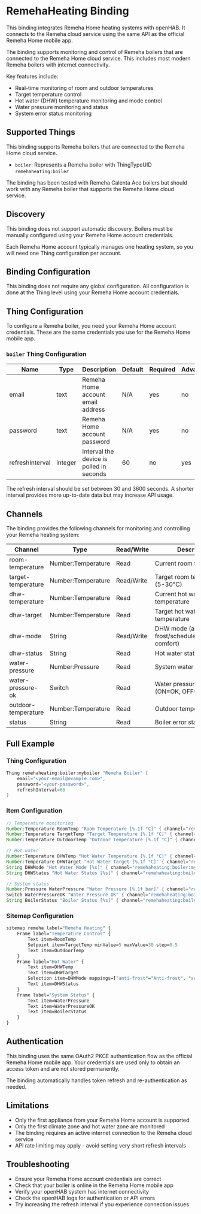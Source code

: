 # RemehaHeating Binding

This binding integrates Remeha Home heating systems with openHAB.
It connects to the Remeha cloud service using the same API as the official Remeha Home mobile app.

The binding supports monitoring and control of Remeha boilers that are connected to the Remeha Home cloud service.
This includes most modern Remeha boilers with internet connectivity.

Key features include:

- Real-time monitoring of room and outdoor temperatures
- Target temperature control
- Hot water (DHW) temperature monitoring and mode control
- Water pressure monitoring and status
- System error status monitoring

## Supported Things

This binding supports Remeha boilers that are connected to the Remeha Home cloud service.

- `boiler`: Represents a Remeha boiler with ThingTypeUID `remehaheating:boiler`

The binding has been tested with Remeha Calenta Ace boilers but should work with any Remeha boiler that supports the Remeha Home cloud service.

## Discovery

This binding does not support automatic discovery.
Boilers must be manually configured using your Remeha Home account credentials.

Each Remeha Home account typically manages one heating system, so you will need one Thing configuration per account.

## Binding Configuration

This binding does not require any global configuration.
All configuration is done at the Thing level using your Remeha Home account credentials.

## Thing Configuration

To configure a Remeha boiler, you need your Remeha Home account credentials.
These are the same credentials you use for the Remeha Home mobile app.

### `boiler` Thing Configuration

| Name            | Type    | Description                                   | Default | Required | Advanced |
|-----------------|---------|-----------------------------------------------|---------|----------|----------|
| email           | text    | Remeha Home account email address             | N/A     | yes      | no       |
| password        | text    | Remeha Home account password                  | N/A     | yes      | no       |
| refreshInterval | integer | Interval the device is polled in seconds      | 60      | no       | yes      |

The refresh interval should be set between 30 and 3600 seconds.
A shorter interval provides more up-to-date data but may increase API usage.

## Channels

The binding provides the following channels for monitoring and controlling your Remeha heating system:

| Channel             | Type              | Read/Write | Description                                    |
|---------------------|-------------------|------------|------------------------------------------------|
| room-temperature    | Number:Temperature| Read       | Current room temperature                       |
| target-temperature  | Number:Temperature| Read/Write | Target room temperature (5-30°C)              |
| dhw-temperature     | Number:Temperature| Read       | Current hot water temperature                  |
| dhw-target          | Number:Temperature| Read       | Target hot water temperature                   |
| dhw-mode            | String            | Read/Write | DHW mode (anti-frost/schedule/continuous-comfort) |
| dhw-status          | String            | Read       | Hot water status                               |
| water-pressure      | Number:Pressure   | Read       | System water pressure                          |
| water-pressure-ok   | Switch            | Read       | Water pressure status (ON=OK, OFF=Low)        |
| outdoor-temperature | Number:Temperature| Read       | Outdoor temperature                            |
| status              | String            | Read       | Boiler error status                            |

## Full Example

### Thing Configuration

```java
Thing remehaheating:boiler:myboiler "Remeha Boiler" [
    email="<your-email@example.com>",
    password="<your-password>",
    refreshInterval=60
]
```

### Item Configuration

```java
// Temperature monitoring
Number:Temperature RoomTemp "Room Temperature [%.1f °C]" { channel="remehaheating:boiler:myboiler:room-temperature" }
Number:Temperature TargetTemp "Target Temperature [%.1f °C]" { channel="remehaheating:boiler:myboiler:target-temperature" }
Number:Temperature OutdoorTemp "Outdoor Temperature [%.1f °C]" { channel="remehaheating:boiler:myboiler:outdoor-temperature" }

// Hot water
Number:Temperature DHWTemp "Hot Water Temperature [%.1f °C]" { channel="remehaheating:boiler:myboiler:dhw-temperature" }
Number:Temperature DHWTarget "Hot Water Target [%.1f °C]" { channel="remehaheating:boiler:myboiler:dhw-target" }
String DHWMode "Hot Water Mode [%s]" { channel="remehaheating:boiler:myboiler:dhw-mode" }
String DHWStatus "Hot Water Status [%s]" { channel="remehaheating:boiler:myboiler:dhw-status" }

// System status
Number:Pressure WaterPressure "Water Pressure [%.1f bar]" { channel="remehaheating:boiler:myboiler:water-pressure" }
Switch WaterPressureOK "Water Pressure OK" { channel="remehaheating:boiler:myboiler:water-pressure-ok" }
String BoilerStatus "Boiler Status [%s]" { channel="remehaheating:boiler:myboiler:status" }
```

### Sitemap Configuration

```perl
sitemap remeha label="Remeha Heating" {
    Frame label="Temperature Control" {
        Text item=RoomTemp
        Setpoint item=TargetTemp minValue=5 maxValue=30 step=0.5
        Text item=OutdoorTemp
    }
    Frame label="Hot Water" {
        Text item=DHWTemp
        Text item=DHWTarget
        Selection item=DHWMode mappings=["anti-frost"="Anti-frost", "schedule"="Schedule", "continuous-comfort"="Continuous Comfort"]
        Text item=DHWStatus
    }
    Frame label="System Status" {
        Text item=WaterPressure
        Text item=WaterPressureOK
        Text item=BoilerStatus
    }
}
```

## Authentication

This binding uses the same OAuth2 PKCE authentication flow as the official Remeha Home mobile app.
Your credentials are used only to obtain an access token and are not stored permanently.

The binding automatically handles token refresh and re-authentication as needed.

## Limitations

- Only the first appliance from your Remeha Home account is supported
- Only the first climate zone and hot water zone are monitored
- The binding requires an active internet connection to the Remeha cloud service
- API rate limiting may apply - avoid setting very short refresh intervals

## Troubleshooting

- Ensure your Remeha Home account credentials are correct
- Check that your boiler is online in the Remeha Home mobile app
- Verify your openHAB system has internet connectivity
- Check the openHAB logs for authentication or API errors
- Try increasing the refresh interval if you experience connection issues
